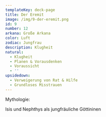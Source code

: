 ```yaml
---
templateKey: deck-page
title: Der Eremit
image: /img/9-der-eremit.png
id: 9
number: 12
arkana: Große Arkana
color: Luft
zodiac: Jungfrau
description: Klugheit
natural:
  - Klugheit
  - Planen & Vorausdenken
  - Voraussicht
  - ''
upsidedown:
  - Verweigerung von Rat & Hilfe
  - Grundloses Misstrauen
---
```

Mythologie:

Isis und Nephthys als jungfräuliche Göttininen
